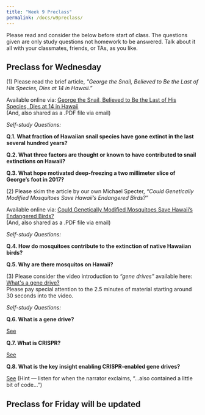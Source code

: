 ```yaml
---
title: "Week 9 Preclass"
permalink: /docs/w9preclass/
---
```



Please read and consider the below before start of class. The questions given are only study questions not homework to be answered. Talk about it all with your classmates, friends, or TAs, as you like.

## Preclass for Wednesday 
   
(1) Please read the brief article, *"George the Snail, Believed to Be the Last of His Species, Dies at 14 in Hawaii.”*

Available online via: [George the Snail, Believed to Be the Last of His Species, Dies at 14 in Hawaii](https://www.nytimes.com/2019/01/10/science/snail-dead-george-species.html)  
(And, also shared as a .PDF file via email)

*Self-study Questions:*

**Q.1. What fraction of Hawaiian snail species have gone extinct in the last several hundred years?**  

**Q.2. What three factors are thought or known to have contributed to snail extinctions on Hawaii?**  

**Q.3. What hope motivated deep-freezing a two millimeter slice of George’s foot in 2017?** 


(2) Please skim the article by our own Michael Specter, *“Could Genetically Modified Mosquitoes Save Hawaii’s Endangered Birds?”*  

Available online via: [Could Genetically Modified Mosquitoes Save Hawaii’s Endangered Birds?](https://www.newyorker.com/news/daily-comment/could-genetically-modified-mosquitoes-save-hawaiis-endangered-birds)   
(And, also shared as a .PDF file via email)

*Self-study Questions:*

**Q.4. How do mosquitoes contribute to the extinction of native Hawaiian birds?**  

**Q.5. Why are there mosquitos on Hawaii?**   

(3) Please consider the video introduction to *“gene drives”* available here: [What's a gene drive?](https://youtu.be/KgvhUPiDdq8)   
Please pay special attention to the 2.5 minutes of material starting around 30 seconds into the video.   

*Self-study Questions:* 

**Q.6. What is a gene drive?**

[See](https://youtu.be/KgvhUPiDdq8?t=30)   

**Q.7. What is CRISPR?**   

[See](https://youtu.be/KgvhUPiDdq8?t=54)   

**Q.8. What is the key insight enabling CRISPR-enabled gene drives?**    

[See](https://youtu.be/KgvhUPiDdq8?t=98) (Hint — listen for when the narrator exclaims, “…also contained a little bit of code…”)   


## Preclass for Friday will be updated 
